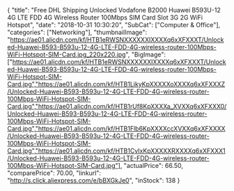 {
	"title": "Free DHL Shipping Unlocked Vodafone B2000 Huawei B593U-12 4G LTE FDD 4G Wireless Router 100Mbps SIM Card Slot 3G 2G WiFi Hotspot",
	"date": "2018-10-31 10:30:20",
	"SubCat": ["Computer & Office"],
	"categories": ["Networking"],
	"thumbnailImage": "https://ae01.alicdn.com/kf/HTB1eRWSNXXXXXXIXXXXq6xXFXXXT/Unlocked-Huawei-B593-B593u-12-4G-LTE-FDD-4G-wireless-router-100Mbps-WiFi-Hotspot-SIM-Card.jpg_220x220.jpg",
	"BigImage": ["https://ae01.alicdn.com/kf/HTB1eRWSNXXXXXXIXXXXq6xXFXXXT/Unlocked-Huawei-B593-B593u-12-4G-LTE-FDD-4G-wireless-router-100Mbps-WiFi-Hotspot-SIM-Card.jpg","https://ae01.alicdn.com/kf/HTB1LikyKpXXXXXoXXXXq6xXFXXXZ/Unlocked-Huawei-B593-B593u-12-4G-LTE-FDD-4G-wireless-router-100Mbps-WiFi-Hotspot-SIM-Card.jpg","https://ae01.alicdn.com/kf/HTB1rUf8KpXXXXa_XVXXq6xXFXXX0/Unlocked-Huawei-B593-B593u-12-4G-LTE-FDD-4G-wireless-router-100Mbps-WiFi-Hotspot-SIM-Card.jpg","https://ae01.alicdn.com/kf/HTB1Flb6KpXXXXccXVXXq6xXFXXXX/Unlocked-Huawei-B593-B593u-12-4G-LTE-FDD-4G-wireless-router-100Mbps-WiFi-Hotspot-SIM-Card.jpg","https://ae01.alicdn.com/kf/HTB1CvIxKpXXXXXRXXXXq6xXFXXX1/Unlocked-Huawei-B593-B593u-12-4G-LTE-FDD-4G-wireless-router-100Mbps-WiFi-Hotspot-SIM-Card.jpg"],
	"actualPrice": 66.50,
	"comparePrice": 70.00,
	"linkurl": "http://s.click.aliexpress.com/e/bBXGkJe0",
	"inStock": 138
}
